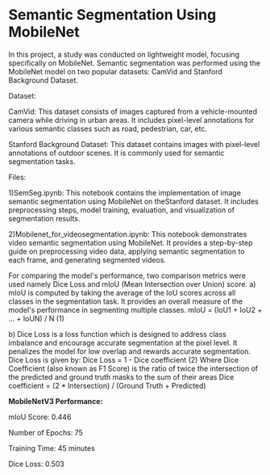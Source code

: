 # Semantic Segmentation Using MobileNet
In this project, a study was conducted on lightweight model, focusing specifically on MobileNet. Semantic segmentation was performed using the MobileNet model on two popular datasets: CamVid and Stanford Background Dataset.

Dataset:

CamVid: This dataset consists of images captured from a vehicle-mounted camera while driving in urban areas. It includes pixel-level annotations for various semantic classes such as road, pedestrian, car, etc.

Stanford Background Dataset: This dataset contains images with pixel-level annotations of outdoor scenes. It is commonly used for semantic segmentation tasks.

Files:

1)SemSeg.ipynb:
This notebook contains the implementation of image semantic segmentation using MobileNet on theStanford dataset. It includes preprocessing steps, model training, evaluation, and visualization of segmentation results.

2)Mobilenet_for_videosegmentation.ipynb:
This notebook demonstrates video semantic segmentation using MobileNet. It provides a step-by-step guide on preprocessing video data, applying semantic segmentation to each frame, and generating segmented videos.


For comparing the model's performance, two comparison metrics were used namely Dice Loss and mIoU (Mean Intersection over Union) score.
a) mIoU is computed by taking the average of the IoU scores across all classes in the 
segmentation task. It provides an overall measure of the model's performance in segmenting 
multiple classes.
mIoU = (IoU1 + IoU2 + ... + IoUN) / N (1)

b) Dice Loss is a loss function which is designed to address class imbalance and encourage 
accurate segmentation at the pixel level. It penalizes the model for low overlap and rewards 
accurate segmentation.
Dice Loss is given by:
Dice Loss = 1 - Dice coefficient (2)
Where Dice Coefficient (also known as F1 Score) is the ratio of twice the intersection of the 
predicted and ground truth masks to the sum of their areas
Dice coefficient = (2 * Intersection) / (Ground Truth + Predicted) 

**MobileNetV3 Performance:**

mIoU Score: 0.446

Number of Epochs: 75

Training Time: 45 minutes

Dice Loss: 0.503
